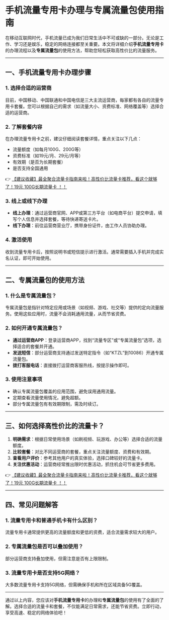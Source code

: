# 手机流量专用卡办理与专属流量包使用指南

在移动互联网时代，手机流量已成为我们日常生活中不可或缺的一部分。无论是工作、学习还是娱乐，稳定的网络连接都至关重要。本文将详细介绍**手机流量专用卡**的办理流程以及**专属流量包**的使用方法，帮助您轻松获取高性价比的流量服务。

---

## 一、手机流量专用卡办理步骤

### 1. 选择合适的运营商
目前，中国移动、中国联通和中国电信是三大主流运营商，每家都有各自的流量专用卡套餐。您可以根据自己的需求（如流量大小、资费标准、网络覆盖等）选择合适的运营商。

### 2. 了解套餐内容
在办理流量专用卡之前，建议仔细阅读套餐详情，重点关注以下几点：
- 流量额度（如每月100G、200G等）
- 资费标准（如19元/月、29元/月等）
- 有效期（是否为长期套餐）
- 是否支持全国通用

👉 [【建议收藏】最全聚合流量卡指南来啦！高性价比流量卡推荐，看这个就够了！19元 100G长期流量卡 ！！](https://bit.ly/Liuliangka)

### 3. 线上或线下办理
- **线上办理**：通过运营商官网、APP或第三方平台（如电商平台）提交申请，填写个人信息并选择套餐，等待快递寄送卡片。
- **线下办理**：前往运营商营业厅，携带身份证件，由工作人员协助办理。

### 4. 激活使用
收到流量专用卡后，按照说明书或短信提示进行激活。通常需要插入手机并完成实名认证，即可开始使用。

---

## 二、专属流量包的使用方法

### 1. 什么是专属流量包？
专属流量包是指针对特定应用或场景（如视频、游戏、社交等）提供的定向流量服务。使用这些应用时，流量不会消耗通用流量，从而节省资费。

### 2. 如何开通专属流量包？
- **通过运营商APP**：登录运营商APP，找到“流量专区”或“专属流量包”选项，选择适合的套餐并开通。
- **发送短信**：部分运营商支持通过发送特定指令（如“KTZL”到10086）开通专属流量包。
- **拨打客服电话**：直接拨打运营商客服热线，按提示操作即可。

### 3. 使用注意事项
- 确认专属流量包覆盖的应用范围，避免误用通用流量。
- 定期查看流量使用情况，避免超额。
- 部分专属流量包有有效期限制，需及时续订。

---

## 三、如何选择高性价比的流量卡？

1. **明确需求**：根据日常使用场景（如刷视频、玩游戏、办公等）选择合适的流量额度。
2. **比较套餐**：对比不同运营商的套餐，重点关注流量额度、资费和有效期。
3. **查看用户评价**：参考其他用户的真实体验，选择口碑较好的流量卡。
4. **关注优惠活动**：运营商经常推出限时优惠活动，抓住机会可节省更多费用。

👉 [【建议收藏】最全聚合流量卡指南来啦！高性价比流量卡推荐，看这个就够了！19元 100G长期流量卡 ！！](https://bit.ly/Liuliangka)

---

## 四、常见问题解答

### 1. 流量专用卡和普通手机卡有什么区别？
流量专用卡通常提供更高的流量额度和更低的资费，适合流量需求较大的用户。

### 2. 专属流量包是否可以叠加使用？
部分运营商支持叠加使用，但需注意是否有上限限制。

### 3. 流量专用卡是否支持5G网络？
大多数流量专用卡支持5G网络，但需确保手机和所在区域具备5G覆盖。

---

通过以上内容，您应该对**手机流量专用卡**的办理和**专属流量包**的使用有了全面的了解。选择合适的流量卡和套餐，不仅能满足日常需求，还能节省资费。立即行动，享受高速、稳定的网络体验吧！